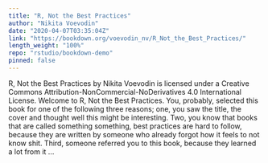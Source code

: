 ```yaml
---
title: "R, Not the Best Practices"
author: "Nikita Voevodin"
date: "2020-04-07T03:35:04Z"
link: "https://bookdown.org/voevodin_nv/R_Not_the_Best_Practices/"
length_weight: "100%"
repo: "rstudio/bookdown-demo"
pinned: false
---
```


R, Not the Best Practices by Nikita Voevodin is licensed under a Creative Commons Attribution-NonCommercial-NoDerivatives 4.0 International License. Welcome to R, Not the Best Practices. You, probably, selected this book for one of the following three reasons; one, you saw the title, the cover and thought well this might be interesting. Two, you know that books that are called something something, best practices are hard to follow, because they are written by someone who already forgot how it feels to not know shit. Third, someone referred you to this book, because they learned a lot from it ...

